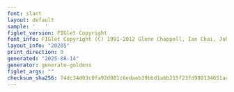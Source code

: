 ```yaml
---
font: slant
layout: default
sample: '   '
figlet_version: FIGlet Copyright
font_info: FIGlet Copyright (C) 1991-2012 Glenn Chappell, Ian Chai, John Cowan,
layout_info: "20205"
print_direction: 0
generated: "2025-08-14"
generator: generate-goldens
figlet_args: ""
checksum_sha256: 74dc34d03c0fa92d081c6edaeb39bbd1a6b215f23fd980134651aca81e7f4c94
---
```


```text
           
           
           
           
           
           
```
